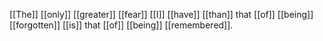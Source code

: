 [[The]] [[only]] [[greater]] [[fear]] [[I]] [[have]] [[than]] that [[of]] [[being]] [[forgotten]] [[is]] that [[of]] [[being]] [[remembered]]. 